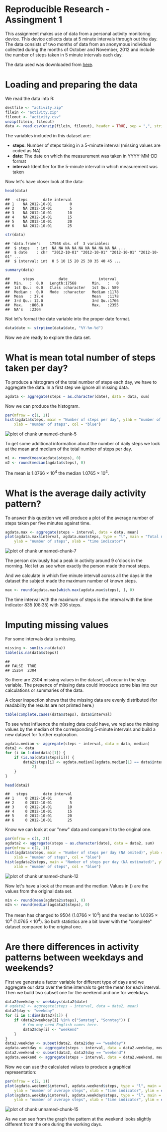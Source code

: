 Reproducible Research - Assingment 1
========================================================
This assignment makes use of data from a personal activity monitoring device. This device collects data at 5 minute intervals through out the day. The data consists of two months of data from an anonymous individual collected during the months of October and November, 2012 and include the number of steps taken in 5 minute intervals each day.

The data used was downloaded from [here](https://d396qusza40orc.cloudfront.net/repdata%2Fdata%2Factivity.zip).

# Loading and preparing the data
We read the data into R:

```r
destfile <- "activity.zip"
filein <- "activity.zip"
fileout <- "activity.csv"
unzip(filein, fileout)
data <- read.csv(unzip(filein, fileout), header = TRUE, sep = ",", stringsAsFactors = FALSE)
```


The variables included in this dataset are:

- **steps**: Number of steps taking in a 5-minute interval (missing values are coded as NA)
- **date**: The date on which the measurement was taken in YYYY-MM-DD format
- **interval**: Identifier for the 5-minute interval in which measurement was taken

Now let's have closer look at the data:


```r
head(data)
```

```
##   steps       date interval
## 1    NA 2012-10-01        0
## 2    NA 2012-10-01        5
## 3    NA 2012-10-01       10
## 4    NA 2012-10-01       15
## 5    NA 2012-10-01       20
## 6    NA 2012-10-01       25
```

```r
str(data)
```

```
## 'data.frame':	17568 obs. of  3 variables:
##  $ steps   : int  NA NA NA NA NA NA NA NA NA NA ...
##  $ date    : chr  "2012-10-01" "2012-10-01" "2012-10-01" "2012-10-01" ...
##  $ interval: int  0 5 10 15 20 25 30 35 40 45 ...
```

```r
summary(data)
```

```
##      steps           date              interval   
##  Min.   :  0.0   Length:17568       Min.   :   0  
##  1st Qu.:  0.0   Class :character   1st Qu.: 589  
##  Median :  0.0   Mode  :character   Median :1178  
##  Mean   : 37.4                      Mean   :1178  
##  3rd Qu.: 12.0                      3rd Qu.:1766  
##  Max.   :806.0                      Max.   :2355  
##  NA's   :2304
```


Not let's format the date variable into the proper date format.

```r
data$date <- strptime(data$date, "%Y-%m-%d")
```

Now we are ready to explore the data set.

# What is mean total number of steps taken per day?
To produce a histogram of the total number of steps each day, we have to aggregate the data.
In a first step we ignore all missing data.


```r
agdata <- aggregate(steps ~ as.character(date), data = data, sum)
```


Now we can produce the histogram.

```r
par(mfrow = c(1, 1))
hist(agdata$steps, main = "Number of steps per day", ylab = "number of days", 
    xlab = "number of steps", col = "blue")
```

![plot of chunk unnamed-chunk-5](figure/unnamed-chunk-5.png) 


To get some additional information about the number of daily steps we look at the mean and medium of the total number of steps per day.


```r
m1 <- round(mean(agdata$steps), 0)
m2 <- round(median(agdata$steps), 0)
```

The mean is 1.0766 &times; 10<sup>4</sup> the median 1.0765 &times; 10<sup>4</sup>.

# What is the average daily activity pattern?
To answer this question we will produce a plot of the average number of steps taken per five minutes against time.


```r
agdata.max <- aggregate(steps ~ interval, data = data, mean)
plot(agdata.max$interval, agdata.max$steps, type = "l", main = "Total number of steps per 5-minute interval", 
    ylab = "number of steps", xlab = "time indicator")
```

![plot of chunk unnamed-chunk-7](figure/unnamed-chunk-7.png) 

The person obviously had a peak in activity around 9 o'clock in the morning. Not let us see when exactly the person made the most steps.

And we calculate in which five minute intervall across all the days in the dataset the subject made the maximum number of known steps.

```r
max <- round(agdata.max[which.max(agdata.max$steps), ], 0)
```

The time interval with the maximum of steps is the interval with the time indicator 835 (08:35) with 206 steps.

# Imputing missing values
For some intervals data is missing.

```r
missing <- sum(is.na(data))
table(is.na(data$steps))
```

```
## 
## FALSE  TRUE 
## 15264  2304
```

So there are 2304 missing values in the dataset, all occur in the step variable.
The presence of missing data could introduce some bias into our calculations or summaries of the data.

A closer inspection shows that the missing data are evenly distributed (for readability the results are not printed here.)


```r
table(complete.cases(data$steps), data$interval)
```

To see what influence the missing data could have, we replace the missing values by the median of the corresponding 5-minute intervals and build a new dataset for further exploration.

```r
agdata.median <- aggregate(steps ~ interval, data = data, median)
data2 <- data
for (i in 1:dim(data)[1]) {
    if (is.na(data$steps[i])) {
        data2$steps[i] <- agdata.median[(agdata.median[1] == data$interval[i]), 
            2]
    }
}

head(data2)
```

```
##   steps       date interval
## 1     0 2012-10-01        0
## 2     0 2012-10-01        5
## 3     0 2012-10-01       10
## 4     0 2012-10-01       15
## 5     0 2012-10-01       20
## 6     0 2012-10-01       25
```


Know we can look at our "new" data and compare it to the original one.


```r
par(mfrow = c(1, 2))
agdata2 <- aggregate(steps ~ as.character(date), data = data2, sum)
par(mfrow = c(2, 1))
hist(agdata$steps, main = "Number of steps per day (NA omited)", ylab = "number of days", 
    xlab = "number of steps", col = "blue")
hist(agdata2$steps, main = "Number of steps per day (NA estimated)", ylab = "number of days", 
    xlab = "number of steps", col = "blue")
```

![plot of chunk unnamed-chunk-12](figure/unnamed-chunk-12.png) 

Now let's have a look at the mean and the median. Values in () are the values from the original data set. 

```r
m1n <- round(mean(agdata2$steps), 0)
m2n <- round(median(agdata2$steps), 0)
```

The mean has changed to 9504 (1.0766 &times; 10<sup>4</sup>) and the median to 1.0395 &times; 10<sup>4</sup> (1.0765 &times; 10<sup>4</sup>).
So both statistics are a bit lower with the "complete" dataset compared to the original one.

# Are there differences in activity patterns between weekdays and weekends?
First we generate a factor variable for different type of days and we aggregate our data over the time intervals to get the mean for each interval. Then we build two subset one for the weekend and one for weekdays.


```r
data2$weekday <- weekdays(data2$date)
# agdata2 <- aggregate(steps ~ interval, data = data2, mean)
data2$day <- "weekday"
for (i in 1:dim(data2)[1]) {
    if (data2$weekday[i] %in% c("Samstag", "Sonntag")) {
        # You may need English names here.
        data2$day[i] <- "weekend"
    }
}
data2.weekday <- subset(data2, data2$day == "weekday")
agdata.weekday <- aggregate(steps ~ interval, data = data2.weekday, mean)
data2.weekend <- subset(data2, data2$day == "weekend")
agdata.weekend <- aggregate(steps ~ interval, data = data2.weekend, mean)
```

Now we can use the calculated values to produce a graphical representation:


```r
par(mfrow = c(2, 1))
plot(agdata.weekend$interval, agdata.weekend$steps, type = "l", main = "Average number of steps during the weekend", 
    ylab = "number of average steps", xlab = "time indicator", ylim = c(0, 200))
plot(agdata.weekday$interval, agdata.weekday$steps, type = "l", main = "Average number of steps during the working week", 
    ylab = "number of average steps", xlab = "time indicator", ylim = c(0, 200))
```

![plot of chunk unnamed-chunk-15](figure/unnamed-chunk-15.png) 

As we can see from the graph the pattern at the weekend looks slightly different from the one during the working days.



